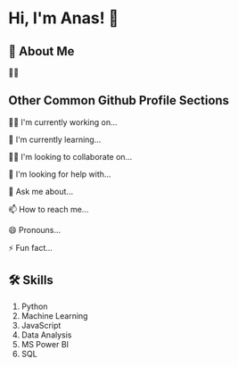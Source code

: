 # Hi, I'm Anas! 👋

## 🚀 About Me

👩‍💻

## Other Common Github Profile Sections

👩‍💻 I'm currently working on...

🧠 I'm currently learning...

👯‍♀️ I'm looking to collaborate on...

🤔 I'm looking for help with...

💬 Ask me about...

📫 How to reach me...

😄 Pronouns...

⚡️ Fun fact...

## 🛠 Skills

1. Python
2. Machine Learning
3. JavaScript
4. Data Analysis
5. MS Power BI
6. SQL
